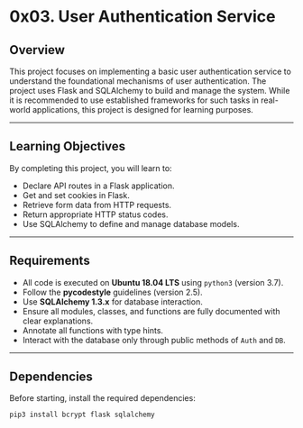 # 0x03. User Authentication Service

## Overview

This project focuses on implementing a basic user authentication service to understand the foundational mechanisms of user authentication. The project uses Flask and SQLAlchemy to build and manage the system. While it is recommended to use established frameworks for such tasks in real-world applications, this project is designed for learning purposes.

---

## Learning Objectives

By completing this project, you will learn to:
- Declare API routes in a Flask application.
- Get and set cookies in Flask.
- Retrieve form data from HTTP requests.
- Return appropriate HTTP status codes.
- Use SQLAlchemy to define and manage database models.

---

## Requirements

- All code is executed on **Ubuntu 18.04 LTS** using `python3` (version 3.7).
- Follow the **pycodestyle** guidelines (version 2.5).
- Use **SQLAlchemy 1.3.x** for database interaction.
- Ensure all modules, classes, and functions are fully documented with clear explanations.
- Annotate all functions with type hints.
- Interact with the database only through public methods of `Auth` and `DB`.

---

## Dependencies

Before starting, install the required dependencies:
```bash
pip3 install bcrypt flask sqlalchemy
